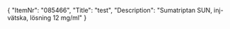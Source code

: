 {
  "ItemNr": "085466",
  "Title": "test",
  "Description": "Sumatriptan SUN, inj-vätska, lösning 12 mg/ml"
}